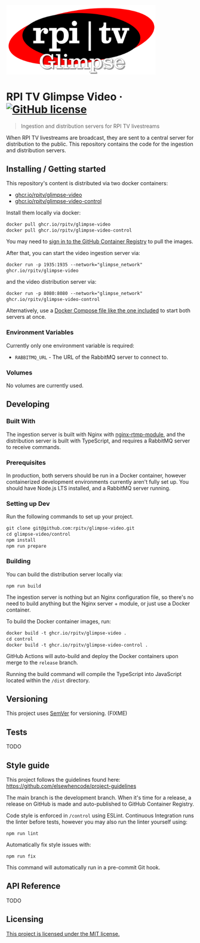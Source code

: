 <img src="rpitv_glimpse_logo.png" alt="RPI TV Glimpse logo" width="400">

# RPI TV Glimpse Video &middot; [![GitHub license](https://img.shields.io/github/license/rpitv/glimpse-video)](https://github.com/rpitv/glimpse-video/blob/dev/LICENSE)

> Ingestion and distribution servers for RPI TV livestreams

When RPI TV livestreams are broadcast, they are sent to a central server for distribution to the public. This repository contains the code for the ingestion and distribution servers.

## Installing / Getting started

This repository's content is distributed via two docker containers:

- [ghcr.io/rpitv/glimpse-video](https://github.com/rpitv/glimpse-video/pkgs/container/glimpse-video)
- [ghcr.io/rpitv/glimpse-video-control](https://github.com/rpitv/glimpse-video/pkgs/container/glimpse-video-control)

Install them locally via docker:

```shell
docker pull ghcr.io/rpitv/glimpse-video
docker pull ghcr.io/rpitv/glimpse-video-control
```

You may need to [sign in to the GitHub Container Registry](https://docs.github.com/en/packages/working-with-a-github-packages-registry/working-with-the-container-registry) to pull the images.

After that, you can start the video ingestion server via:
```shell
docker run -p 1935:1935 --network="glimpse_network" ghcr.io/rpitv/glimpse-video
```
and the video distribution server via:
```shell
docker run -p 8080:8080 --network="glimpse_network" ghcr.io/rpitv/glimpse-video-control
```

Alternatively, use a [Docker Compose file like the one included](./docker-compose.yml) to start both servers at once.

### Environment Variables
Currently only one environment variable is required:
- `RABBITMQ_URL` - The URL of the RabbitMQ server to connect to.

### Volumes
No volumes are currently used.

## Developing

### Built With

The ingestion server is built with Nginx with [nginx-rtmp-module](https://github.com/arut/nginx-rtmp-module), and the distribution server is built with TypeScript, and requires a RabbitMQ server to receive commands.

### Prerequisites

In production, both servers should be run in a Docker container, however containerized development environments currently aren't fully set up. You should have Node.js LTS installed, and a RabbitMQ server running.

### Setting up Dev

Run the following commands to set up your project.

```shell
git clone git@github.com:rpitv/glimpse-video.git
cd glimpse-video/control
npm install
npm run prepare
```

### Building

You can build the distribution server locally via:
```shell
npm run build
```

The ingestion server is nothing but an Nginx configuration file, so there's no need to build anything but the Nginx server + module, or just use a Docker container.

To build the Docker container images, run:
```shell
docker build -t ghcr.io/rpitv/glimpse-video .
cd control
docker build -t ghcr.io/rpitv/glimpse-video-control .
```

GitHub Actions will auto-build and deploy the Docker containers upon merge to the `release` branch.

Running the build command will compile the TypeScript into JavaScript located within the `/dist` directory.

## Versioning

This project uses [SemVer](http://semver.org/) for versioning. (FIXME)

## Tests

TODO

## Style guide

This project follows the guidelines found here: https://github.com/elsewhencode/project-guidelines

The main branch is the development branch. When it's time for a release, a release on GitHub is made and auto-published to GitHub Container Registry.

Code style is enforced in `/control` using ESLint. Continuous Integration runs the linter before tests, however you may also run the linter yourself using:

```shell
npm run lint
```

Automatically fix style issues with:

```shell
npm run fix
```

This command will automatically run in a pre-commit Git hook.

## API Reference

TODO

## Licensing

[This project is licensed under the MIT license.](./LICENSE)
